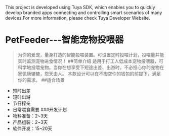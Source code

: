 This project is developed using Tuya SDK, which enables you to quickly develop branded apps connecting and controlling smart scenarios of many devices.For more information, please check Tuya Developer Website.

# PetFeeder---智能宠物投喂器
>为你的爱宠，量身打造的智能投喂装置。可设置定时投喂计划，投喂量并能实时监测宠物进食情况！
##简单介绍
适用于打工人低成本宠物投喂器，可科学地投喂宠物。当你在想享受下短途出差、出游时，不必担心你的宠物在家饥肠辘辘，怨天由人。
本款设计可以在不掏空你的钱包的前提下，满足你的需求。
##适合场景
* 短时出差
* 短时出游
* 节日探亲
* 日常喂食需要
###开发计划
* 物料准备：2~3天
* 产品组装：2~3天
* 软件开发：15~20天
